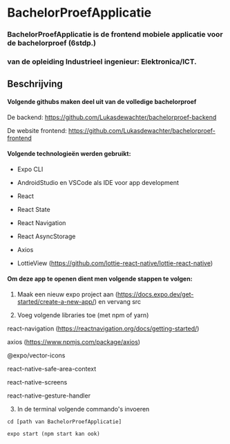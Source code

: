 # BachelorProefApplicatie
### BachelorProefApplicatie is de frontend mobiele applicatie voor de bachelorproef (6stdp.) 
### van de opleiding Industrieel ingenieur: Elektronica/ICT.

## Beschrijving
#### Volgende githubs maken deel uit van de volledige bachelorproef
De backend: https://github.com/Lukasdewachter/bachelorproef-backend

De website frontend: https://github.com/Lukasdewachter/bachelorproef-frontend

#### Volgende technologieën werden gebruikt:
- Expo CLI

- AndroidStudio en VSCode als IDE voor app development

- React

- React State

- React Navigation

- React AsyncStorage

- Axios

- LottieView (https://github.com/lottie-react-native/lottie-react-native)



#### Om deze app te openen dient men volgende stappen te volgen:
1. Maak een nieuw expo project aan (https://docs.expo.dev/get-started/create-a-new-app/) en vervang src

2. Voeg volgende libraries toe (met npm of yarn)

react-navigation (https://reactnavigation.org/docs/getting-started/)

axios (https://www.npmjs.com/package/axios)

@expo/vector-icons 

react-native-safe-area-context

react-native-screens

react-native-gesture-handler


3. In de terminal volgende commando's invoeren

`cd [path van BachelorProefApplicatie]`

`expo start (npm start kan ook)`

